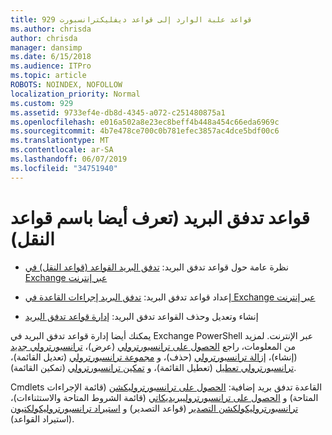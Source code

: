 ```yaml
---
title: 929 قواعد علبة الوارد إلى قواعد ديفليكترانسبورت
ms.author: chrisda
author: chrisda
manager: dansimp
ms.date: 6/15/2018
ms.audience: ITPro
ms.topic: article
ROBOTS: NOINDEX, NOFOLLOW
localization_priority: Normal
ms.custom: 929
ms.assetid: 9733ef4e-db8d-4345-a072-c251480875a1
ms.openlocfilehash: e016a502a8e23ec8beff4b448a454c66eda6969c
ms.sourcegitcommit: 4b7e478ce700c0b781efec3857ac4dce5bdf00c6
ms.translationtype: MT
ms.contentlocale: ar-SA
ms.lasthandoff: 06/07/2019
ms.locfileid: "34751940"
---
```

# <a name="mail-flow-rules-also-known-as-transport-rules"></a>قواعد تدفق البريد (تعرف أيضا باسم قواعد النقل)

- نظرة عامة حول قواعد تدفق البريد: [تدفق البريد القواعد (قواعد النقل) في Exchange عبر إنترنت](https://technet.microsoft.com/library/jj919238.aspx)

- إعداد قواعد تدفق البريد: [تدفق البريد إجراءات القاعدة في Exchange عبر إنترنت](https://technet.microsoft.com/library/dn600436.aspx)

- إنشاء وتعديل وحذف القواعد تدفق البريد: [إدارة قواعد تدفق البريد](https://technet.microsoft.com/library/jj657505.aspx)

يمكنك أيضا إدارة قواعد تدفق البريد في Exchange PowerShell عبر الإنترنت. لمزيد من المعلومات، راجع [الحصول على ترانسبورترولي](https://docs.microsoft.com/powershell/module/exchange/policy-and-compliance/get-transportrule) (عرض)، [ترانسبورترولي جديد](https://docs.microsoft.com/powershell/module/exchange/policy-and-compliance/new-transportrule) (إنشاء)، [إزالة ترانسبورترولي](https://docs.microsoft.com/powershell/module/exchange/policy-and-compliance/remove-transportrule) (حذف)، و [مجموعة ترانسبورترولي](https://docs.microsoft.com/powershell/module/exchange/policy-and-compliance/set-transportrule) (تعديل القائمة)، [ترانسبورترولي تعطيل](https://docs.microsoft.com/powershell/module/exchange/policy-and-compliance/disable-transportrule) (تعطيل القائمة)، و [تمكين ترانسبورترولي](https://docs.microsoft.com/powershell/module/exchange/policy-and-compliance/enable-transportrule) (تمكين القائمة).

Cmdlets القاعدة تدفق بريد إضافية: [الحصول على ترانسبورتروليكشن](https://docs.microsoft.com/powershell/module/exchange/policy-and-compliance/get-transportruleaction) (قائمة الإجراءات المتاحة) و [الحصول على ترانسبورتروليبريديكاتي](https://docs.microsoft.com/powershell/module/exchange/policy-and-compliance/get-transportrulepredicate) (قائمة الشروط المتاحة والاستثناءات)، [ترانسبورتروليكولكشن التصدير](https://docs.microsoft.com/powershell/module/exchange/policy-and-compliance/export-transportrulecollection) (قواعد التصدير) و [ استيراد ترانسبورتروليكولكتيون](https://docs.microsoft.com/powershell/module/exchange/policy-and-compliance/import-transportrulecollection) (استيراد القواعد).
